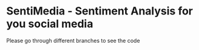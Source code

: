 # SentiMedia - Sentiment Analysis for you social media

Please go through different branches to see the code
